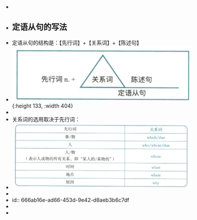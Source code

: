 -
- ## 定语从句的写法
- 定语从句的结构是：【先行词】+【关系词】+【陈述句】
- ![image.png](../assets/image_1718268218353_0.png){:height 133, :width 404}
-
- 关系词的选用取决于先行词：
- ![image.png](../assets/image_1718268268094_0.png)
-
- id:: 666ab16e-ad66-453d-9e42-d8aeb3b6c7df
-
-